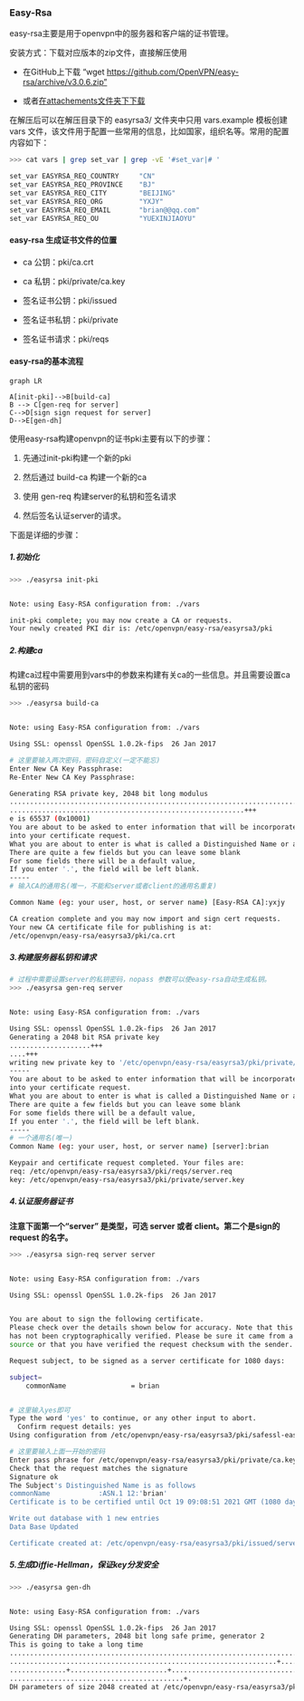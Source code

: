 ### Easy-Rsa

easy-rsa主要是用于openvpn中的服务器和客户端的证书管理。

安装方式：下载对应版本的zip文件，直接解压使用

- 在GitHub上下载 “wget https://github.com/OpenVPN/easy-rsa/archive/v3.0.6.zip”

- 或者[在attachements文件夹下下载](attachements/easy-rsa-3.0.6.zip)

在解压后可以在解压目录下的 easyrsa3/ 文件夹中只用 vars.example 模板创建 vars 文件，该文件用于配置一些常用的信息，比如国家，组织名等。常用的配置内容如下：

```bash
>>> cat vars | grep set_var | grep -vE '#set_var|# '

set_var EASYRSA_REQ_COUNTRY     "CN"
set_var EASYRSA_REQ_PROVINCE    "BJ"
set_var EASYRSA_REQ_CITY        "BEIJING"
set_var EASYRSA_REQ_ORG         "YXJY"
set_var EASYRSA_REQ_EMAIL       "brian@@qq.com"
set_var EASYRSA_REQ_OU          "YUEXINJIAOYU"
```

#### easy-rsa 生成证书文件的位置

- ca 公钥：pki/ca.crt

- ca 私钥：pki/private/ca.key

- 签名证书公钥：pki/issued

- 签名证书私钥：pki/private

- 签名证书请求：pki/reqs

#### easy-rsa的基本流程

```mermaid
graph LR

A[init-pki]-->B[build-ca]
B --> C[gen-req for server]
C-->D[sign sign request for server]
D-->E[gen-dh]
```

使用easy-rsa构建openvpn的证书pki主要有以下的步骤：

1. 先通过init-pki构建一个新的pki

2. 然后通过 build-ca 构建一个新的ca

3. 使用 gen-req 构建server的私钥和签名请求

4. 然后签名认证server的请求。

下面是详细的步骤：

##### 1.初始化

```bash
>>> ./easyrsa init-pki


Note: using Easy-RSA configuration from: ./vars

init-pki complete; you may now create a CA or requests.
Your newly created PKI dir is: /etc/openvpn/easy-rsa/easyrsa3/pki
```

##### 2.构建ca

构建ca过程中需要用到vars中的参数来构建有关ca的一些信息。并且需要设置ca私钥的密码

```bash
>>> ./easyrsa build-ca


Note: using Easy-RSA configuration from: ./vars

Using SSL: openssl OpenSSL 1.0.2k-fips  26 Jan 2017

# 这里要输入两次密码，密码自定义(一定不能忘)
Enter New CA Key Passphrase:
Re-Enter New CA Key Passphrase:

Generating RSA private key, 2048 bit long modulus
.........................................................................................+++
..........................................................+++
e is 65537 (0x10001)
You are about to be asked to enter information that will be incorporated
into your certificate request.
What you are about to enter is what is called a Distinguished Name or a DN.
There are quite a few fields but you can leave some blank
For some fields there will be a default value,
If you enter '.', the field will be left blank.
-----
# 输入CA的通用名(唯一，不能和server或者client的通用名重复)

Common Name (eg: your user, host, or server name) [Easy-RSA CA]:yxjy

CA creation complete and you may now import and sign cert requests.
Your new CA certificate file for publishing is at:
/etc/openvpn/easy-rsa/easyrsa3/pki/ca.crt
```

##### 3.构建服务器私钥和请求

```bash
# 过程中需要设置server的私钥密码，nopass 参数可以使easy-rsa自动生成私钥。
>>> ./easyrsa gen-req server 


Note: using Easy-RSA configuration from: ./vars

Using SSL: openssl OpenSSL 1.0.2k-fips  26 Jan 2017
Generating a 2048 bit RSA private key
....................+++
....+++
writing new private key to '/etc/openvpn/easy-rsa/easyrsa3/pki/private/server.key.8wvYsw415K'
-----
You are about to be asked to enter information that will be incorporated
into your certificate request.
What you are about to enter is what is called a Distinguished Name or a DN.
There are quite a few fields but you can leave some blank
For some fields there will be a default value,
If you enter '.', the field will be left blank.
-----
# 一个通用名(唯一)
Common Name (eg: your user, host, or server name) [server]:brian

Keypair and certificate request completed. Your files are:
req: /etc/openvpn/easy-rsa/easyrsa3/pki/reqs/server.req
key: /etc/openvpn/easy-rsa/easyrsa3/pki/private/server.key
```

##### 4.认证服务器证书

**注意下面第一个“server” 是类型，可选 server 或者 client。第二个是sign的request 的名字。**

```bash
>>> ./easyrsa sign-req server server


Note: using Easy-RSA configuration from: ./vars

Using SSL: openssl OpenSSL 1.0.2k-fips  26 Jan 2017


You are about to sign the following certificate.
Please check over the details shown below for accuracy. Note that this request
has not been cryptographically verified. Please be sure it came from a trusted
source or that you have verified the request checksum with the sender.

Request subject, to be signed as a server certificate for 1080 days:

subject=
    commonName                = brian


# 这里输入yes即可
Type the word 'yes' to continue, or any other input to abort.
  Confirm request details: yes
Using configuration from /etc/openvpn/easy-rsa/easyrsa3/pki/safessl-easyrsa.cnf

# 这里要输入上面一开始的密码
Enter pass phrase for /etc/openvpn/easy-rsa/easyrsa3/pki/private/ca.key:
Check that the request matches the signature
Signature ok
The Subject's Distinguished Name is as follows
commonName            :ASN.1 12:'brian'
Certificate is to be certified until Oct 19 09:08:51 2021 GMT (1080 days)

Write out database with 1 new entries
Data Base Updated

Certificate created at: /etc/openvpn/easy-rsa/easyrsa3/pki/issued/server.crt
```

##### 5.生成Diffie-Hellman，保证key分发安全

```bash
>>> ./easyrsa gen-dh


Note: using Easy-RSA configuration from: ./vars

Using SSL: openssl OpenSSL 1.0.2k-fips  26 Jan 2017
Generating DH parameters, 2048 bit long safe prime, generator 2
This is going to take a long time
.................................................................................+
..................................................................+............................
..............+........................+.......................................................
...........................................+.
DH parameters of size 2048 created at /etc/openvpn/easy-rsa/easyrsa3/pki/dh.pem
```
